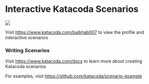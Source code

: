# Interactive Katacoda Scenarios

[![](http://shields.katacoda.com/katacoda/baibhab007/count.svg)](https://www.katacoda.com/baibhab007 "Get your profile on Katacoda.com")

Visit https://www.katacoda.com/baibhab007 to view the profile and interactive scenarios

### Writing Scenarios
Visit https://www.katacoda.com/docs to learn more about creating Katacoda scenarios

For examples, visit https://github.com/katacoda/scenario-example
